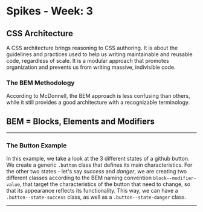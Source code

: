 # Spikes - Week: 3

## CSS Architecture

A CSS architecture brings reasoning to CSS authoring. It is about the guidelines and practices used to help us writing maintainable and reusable code, regardless of scale. It is a modular approach that promotes organization and prevents us from writing massive, indivisible code.

### The BEM Methodology 

According to McDonnell, the BEM approach is less confusing than others, while it still provides a good architecture with a recognizable terminology.

## BEM = Blocks, Elements and Modifiers
----------------------------------------

### The Button Example

In this example, we take a look at the 3 different states of a github button. We create a generic `.button` class that defines its main characteristics. For the other two states - let's say *success* and *danger*, we are creating two different classes according to the BEM naming convention `block--modifier-value`, that target the characteristics of the button that need to change, so that its appearance reflects its functionality.
This way, we can have a `.button--state-success` class, as well as a `.button--state-danger` class.

----------------------------------------

